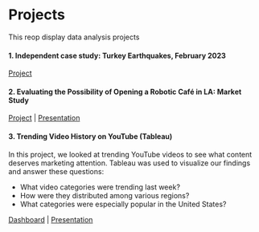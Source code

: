 # Projects
This reop display data analysis projects

#### 1. Independent case study: Turkey Earthquakes, February 2023 
[Project](https://nbviewer.org/github/Maorisus/Projects/blob/main/Turkey_Earthquakes_06.02.23.ipynb)

#### 2. Evaluating the Possibility of Opening a Robotic Café in LA: Market Study
[Project](https://nbviewer.org/github/Maorisus/Projects/blob/main/Robot_Run_Cafe.ipynb) | [Presentation](https://www.canva.com/design/DAFORva-wFs/RTeBhd9uQToxUsaESPr8Bw/view?utm_content=DAFORva-wFs&utm_campaign=designshare&utm_medium=link2&utm_source=sharebutton)

#### 3. Trending Video History on YouTube (Tableau)
In this project, we looked at trending YouTube videos to see what content deserves marketing attention. 
Tableau was used to visualize our findings and answer these questions:
- What video categories were trending last week?
- How were they distributed among various regions?
- What categories were especially popular in the United States?

[Dashboard](https://public.tableau.com/views/Book1_16695774951930/TrendingVideos) | [Presentation](https://drive.google.com/file/d/1PwURkVjxM0AHwOoYGSGKagdRLF38LF2l/view?usp=share_link)
